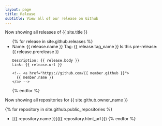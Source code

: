 ```yaml
---
layout: page
title: Release
subtitle: View all of our release on Github
---
```


Now showing all releases of {{ site.title }}

<ul>
{% for release in site.github.releases %}
  <li>
    Name: {{ release.name }} 
    Tag: {{ release.tag_name }}
    Is this pre-release: {{ release.prerelease }}

    Description: {{ release.body }}
    Link: {{ release.url }}

    <!-- <a href="https://github.com/{{ member.github }}">
      {{ member.name }}
    </a> -->
  </li>
{% endfor %}
</ul>

Now showing all repositories for {{ site.github.owner_name }}

{% for repository in site.github.public_repositories %}
  * [{{ repository.name }}]({{ repository.html_url }})
{% endfor %}
